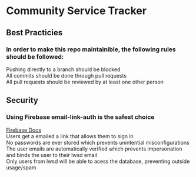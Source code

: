 # Community Service Tracker


## Best Practicies
### In order to make this repo maintainible, the following rules should be followed: 
Pushing directly to a branch should be blocked <br>
All commits should be done through pull requests <br>
All pull requests should be reviewed by at least one other person <br>
 
## Security

### Using Firebase email-link-auth is the safest choice
<a href = "https://firebase.google.com/docs/auth/web/email-link-auth">Firebase Docs</a> <br>
Users get a emailed a link that allows them to sign in <br>
No passwords are ever stored which prevents unintential misconfigurations <br>
The user emails are automatically verified which prevents impersonation and binds the user to their lwsd email <br>
Only users from lwsd will be able to acess the database,  preventing outside usage/spam <br>

